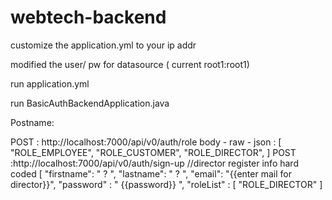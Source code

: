 # webtech-backend

customize the application.yml to your ip addr

modified the user/ pw for datasource ( current root1:root1)

run application.yml

run BasicAuthBackendApplication.java 

Postname:

  POST : http://localhost:7000/api/v0/auth/role
  body - raw - json : 
    [ 
      "ROLE_EMPLOYEE",
      "ROLE_CUSTOMER",
      "ROLE_DIRECTOR",
    ]
  POST :http://localhost:7000/api/v0/auth/sign-up
    //director register info hard coded
     [
      "firstname": " ? ",
      "lastname": " ? ",
      "email": "{{enter mail for director}}", 
      "password" : " {{password}} ",
      "roleList" : [
          "ROLE_DIRECTOR"
     ]
       
    
  
  
